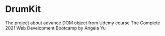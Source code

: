 # DrumKit
The project about advance DOM object from Udemy course The Complete 2021 Web Development Bootcamp by Angela Yu
